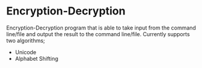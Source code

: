 # Encryption-Decryption
Encryption-Decryption program that is able to take input from the command line/file and output the result to the command line/file. Currently supports two algorithms;
- Unicode
- Alphabet Shifting 
